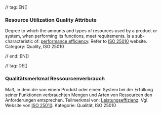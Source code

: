 // tag::EN[]
### Resource Utilization Quality Attribute
Degree to which the amounts and types of resources used by a product or system, when performing its functions, meet requirements.
Is a sub-characteristic of: [performance efficiency](#term-performance-efficiency-quality-attribute).
Refer to [ISO 25010](http://iso25000.com/index.php/en/iso-25000-standards/iso-25010) website.
Category: Quality, ISO 25010


// end::EN[]

// tag::DE[]
### Qualitätsmerkmal Ressourcenverbrauch

Maß, in dem die von einem Produkt oder einem System bei der Erfüllung
seiner Funktionen verbrauchten Mengen und Arten von Ressourcen den
Anforderungen entsprechen. Teilmerkmal von:
[Leistungseffizienz](#term-performance-efficiency-quality-attribute). Vgl.
Website von [ISO
25010](http://iso25000.com/index.php/en/iso-25000-standards/iso-25010).
Kategorie: Qualität, ISO 25010

